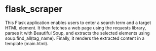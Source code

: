 # flask_scraper


This Flask application enables users to enter a search term and a target HTML element. It then fetches a web page using the requests library, parses it with Beautiful Soup, and extracts the selected elements using soup.find_all(tag_name). Finally, it renders the extracted content in a template (main.html).

